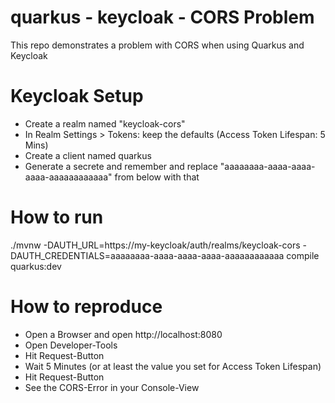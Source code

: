 # quarkus - keycloak - CORS Problem

This repo demonstrates a problem with CORS when using Quarkus and Keycloak

# Keycloak Setup

* Create a realm named "keycloak-cors"
* In Realm Settings > Tokens: keep the defaults (Access Token Lifespan: 5 Mins) 
* Create a client named quarkus
* Generate a secrete and remember and replace "aaaaaaaa-aaaa-aaaa-aaaa-aaaaaaaaaaaa" from below with that

# How to run

./mvnw -DAUTH_URL=https://my-keycloak/auth/realms/keycloak-cors -DAUTH_CREDENTIALS=aaaaaaaa-aaaa-aaaa-aaaa-aaaaaaaaaaaa compile quarkus:dev

# How to reproduce

* Open a Browser and open http://localhost:8080
* Open Developer-Tools
* Hit Request-Button
* Wait 5 Minutes (or at least the value you set for Access Token Lifespan)
* Hit Request-Button
* See the CORS-Error in your Console-View 

